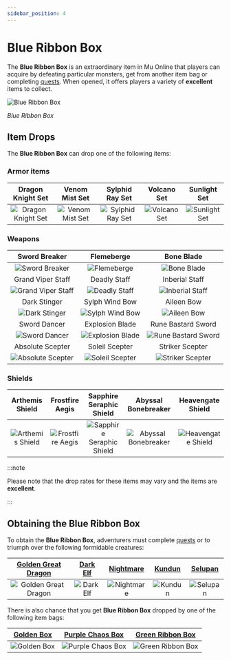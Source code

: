 ```yaml
---
sidebar_position: 4
---
```


# Blue Ribbon Box

The **Blue Ribbon Box** is an extraordinary item in Mu Online that players can acquire by defeating particular monsters, get from another item bag or completing [quests](/gameplay-systems/quest-system). When opened, it offers players a variety of **excellent** items to collect.

![Blue Ribbon Box](/img/items/item-bags/box-of-blue-ribbon.png)

_Blue Ribbon Box_

## Item Drops

The **Blue Ribbon Box** can drop one of the following items:

### Armor items

|                      Dragon Knight Set                       |                     Venom Mist Set                     |                     Sylphid Ray Set                      |                   Volcano Set                    |                    Sunlight Set                    |
| :----------------------------------------------------------: | :----------------------------------------------------: | :------------------------------------------------------: | :----------------------------------------------: | :------------------------------------------------: |
| ![Dragon Knight Set](/img/items/armors/dk/dragon-knight.png) | ![Venom Mist Set](/img/items/armors/dw/venom-mist.png) | ![Sylphid Ray Set](/img/items/armors/fe/sylphid-ray.png) | ![Volcano Set](/img/items/armors/mg/volcano.png) | ![Sunlight Set](/img/items/armors/dl/sunlight.png) |

### Weapons

|                         Sword Breaker                         |                        Flemeberge                         |                           Bone Blade                            |
| :-----------------------------------------------------------: | :-------------------------------------------------------: | :-------------------------------------------------------------: |
|     ![Sword Breaker](/img/items/swords/sword-breaker.png)     |      ![Flemeberge](/img/items/swords/flameberge.png)      |         ![Bone Blade](/img/items/swords/bone-blade.png)         |
|                       Grand Viper Staff                       |                       Deadly Staff                        |                         Inberial Staff                          |
| ![Grand Viper Staff](/img/items/staffs/grand-viper-staff.png) |    ![Deadly Staff](/img/items/staffs/deadly-staff.png)    |     ![Inberial Staff](/img/items/staffs/inberial-staff.png)     |
|                         Dark Stinger                          |                      Sylph Wind Bow                       |                           Aileen Bow                            |
|       ![Dark Stinger](/img/items/bows/dark-stinger.png)       |   ![Sylph Wind Bow](/img/items/bows/sylph-wind-bow.png)   |          ![Aileen Bow](/img/items/bows/aileen-bow.png)          |
|                         Sword Dancer                          |                      Explosion Blade                      |                       Rune Bastard Sword                        |
|      ![Sword Dancer](/img/items/swords/sword-dancer.png)      | ![Explosion Blade](/img/items/swords/explosion-blade.png) | ![Rune Bastard Sword](/img/items/swords/rune-bastard-sword.png) |
|                       Absolute Scepter                        |                      Soleil Scepter                       |                         Striker Scepter                         |
| ![Absolute Scepter](/img/items/scepters/absolute-scepter.png) | ![Soleil Scepter](/img/items/scepters/soleil-scepter.png) |   ![Striker Scepter](/img/items/scepters/striker-scepter.png)   |

### Shields

|                      Arthemis Shield                       |                      Frostfire Aegis                       |                           Sapphire Seraphic Shield                           |                        Abyssal Bonebreaker                         |                       Heavengate Shield                        |
| :--------------------------------------------------------: | :--------------------------------------------------------: | :--------------------------------------------------------------------------: | :----------------------------------------------------------------: | :------------------------------------------------------------: |
| ![Arthemis Shield](/img/items/shields/arthemis-shield.png) | ![Frostfire Aegis](/img/items/shields/frostfire-aegis.png) | ![Sapphire Seraphic Shield](/img/items/shields/sapphire-seraphic-shield.png) | ![Abyssal Bonebreaker](/img/items/shields/abyssal-bonebreaker.png) | ![Heavengate Shield](/img/items/shields/heavengate-shield.png) |

:::note

Please note that the drop rates for these items may vary and the items are **excellent**.

:::

## Obtaining the Blue Ribbon Box

To obtain the **Blue Ribbon Box**, adventurers must complete [quests](/gameplay-systems/quest-system) or to triumph over the following formidable creatures:

|    [Golden Great Dragon](/special-monsters/invasions/golden-great-dragon)    | [Dark Elf](/special-monsters/event-exclusive/dark-elf) |     [Nightmare](/special-monsters/bosses/nightmare)      | [Kundun](/special-monsters/bosses/kundun)  |     [Selupan](/special-monsters/bosses/selupan)      |
| :--------------------------------------------------------------------------: | :----------------------------------------------------: | :------------------------------------------------------: | :----------------------------------------: | :--------------------------------------------------: |
| ![Golden Great Dragon](/img/monsters/special/golden/golden-great-dragon.jpg) | ![Dark Elf](/img/monsters/special/others/dark-elf.jpg) | ![Nightmare](/img/monsters/special/bosses/nightmare.jpg) | ![Kundun](/img/monsters/kalima/kundun.jpg) | ![Selupan](/img/monsters/special/bosses/selupan.jpg) |

There is also chance that you get **Blue Ribbon Box** dropped by one of the following item bags:

|   [Golden Box](/items/item-bags/misc/golden-box)   |   [Purple Chaos Box](/items/item-bags/misc/purple-chaos-box)   |     [Green Ribbon Box](/items/item-bags/exc/green-ribbon-box)     |
| :------------------------------------------------: | :------------------------------------------------------------: | :---------------------------------------------------------------: |
| ![Golden Box](/img/items/item-bags/golden-box.png) | ![Purple Chaos Box](/img/items/item-bags/purple-chaos-box.png) | ![Green Ribbon Box](/img/items/item-bags/box-of-green-ribbon.png) |
